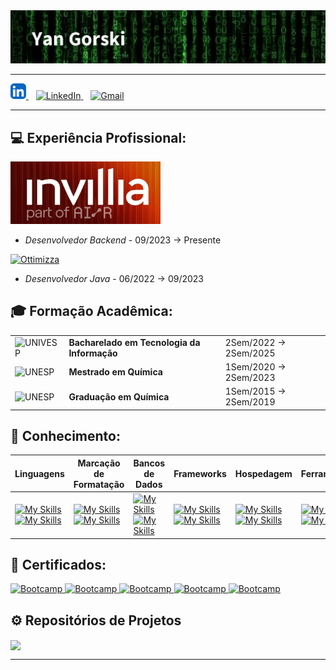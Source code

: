 <img src="https://raw.githubusercontent.com/YanGORSKI/YanGORSKI/main/README%20BANNER.png" alt="Y4NG0R5K1">

______

<div>
<a href="https://www.linkedin.com/in/yan-gorski/" target="_blank">
        <img src="https://raw.githubusercontent.com/tandpfun/skill-icons/59059d9d1a2c092696dc66e00931cc1181a4ce1f/icons/LinkedIn.svg" alt="LinkedIn" width="25px" height="25px">
    </a>
&nbsp;&nbsp;
<a href="[https://www.linkedin.com/in/yan-gorski/](https://web.dio.me/users/yangorski93)" target="_blank">
        <img src="https://hermes.digitalinnovation.one/assets/diome/logo-full.svg" alt="LinkedIn" width="25px" height="25px">
    </a>
&nbsp;&nbsp;
    <a href="mailto:gorski.yan.93@gmail.com">
        <img src="https://upload.wikimedia.org/wikipedia/commons/7/7e/Gmail_icon_%282020%29.svg" alt="Gmail" width="25px" height="25px">
    </a>
</div>

________

## 💻 Experiência Profissional:
<div>
<a href="https://invillia.ai/en/home/" target="_blank">
        <img src="thumbnail-invillia.jpg" alt="Ottimizza" height="100px">
</a>
</div>

- *Desenvolvedor Backend* - 09/2023 → Presente

<div>
<a href="https://ottimizza.com.br" target="_blank">
        <img src="https://ottimizza.com.br/wp-content/uploads/2016/03/logo-default.png" alt="Ottimizza" height="50px">
</a>
</div>

- *Desenvolvedor Java* - 06/2022 → 09/2023

## 🎓 Formação Acadêmica:
<table style="border: none;">
    <tr>
        <td style="border: none;"><img src="https://yt3.googleusercontent.com/ytc/APkrFKbAeZX3MfhylA7vRcY7d0dlnqbl7yxRsf6wbeornw=s900-c-k-c0x00ffffff-no-rj" alt="UNIVESP" height="50px"></td>
        <td style="border: none;"><strong>Bacharelado em Tecnologia da Informação</strong></td>
      <td style="border: none;">2Sem/2022 → 2Sem/2025</td>
    </tr>
  <tr>
        <td style="border: none;"><img src="https://logodownload.org/wp-content/uploads/2015/02/unesp-logo-12.png" alt="UNESP" height="50px"></td>
        <td style="border: none;"><strong>Mestrado em Química</strong></td>
        <td style="border: none;">1Sem/2020 → 2Sem/2023</td>
    </tr>
  <tr>
        <td style="border: none;"><img src="https://logodownload.org/wp-content/uploads/2015/02/unesp-logo-12.png" alt="UNESP" height="50px"></td>
        <td style="border: none;"><strong>Graduação em Química</strong></td>
        <td style="border: none;">1Sem/2015 → 2Sem/2019</td>
    </tr>
</table>

## 🧠 Conhecimento:
| Linguagens | Marcação de Formatação | Bancos de Dados | Frameworks | Hospedagem | Ferramentas |
| --- | --- | --- | --- | --- | --- |
| [![My Skills](https://skillicons.dev/icons?i=java,kotlin&theme=light)](https://skillicons.dev) [![My Skills](https://skillicons.dev/icons?i=py,js&theme=light)](https://skillicons.dev) | [![My Skills](https://skillicons.dev/icons?i=md,html&theme=light)](https://skillicons.dev) [![My Skills](https://skillicons.dev/icons?i=css,tailwind&theme=light)](https://skillicons.dev) | [![My Skills](https://skillicons.dev/icons?i=postgres&theme=light)](https://skillicons.dev) [![My Skills](https://skillicons.dev/icons?i=mysql&theme=light)](https://skillicons.dev) | [![My Skills](https://skillicons.dev/icons?i=spring,react&theme=light)](https://skillicons.dev) [![My Skills](https://skillicons.dev/icons?i=rabbitmq,kafka&theme=light)](https://skillicons.dev) | [![My Skills](https://skillicons.dev/icons?i=heroku&theme=light)](https://skillicons.dev) [![My Skills](https://skillicons.dev/icons?i=aws&theme=light)](https://skillicons.dev) | [![My Skills](https://skillicons.dev/icons?i=vscode,regex,github,postman&theme=light)](https://skillicons.dev) [![My Skills](https://skillicons.dev/icons?i=jenkins,docker,kubernetes,godot&theme=light)](https://skillicons.dev) |

## 📜 Certificados:
</a>
<a href="https://github.com/YanGORSKI/Bootcamps/blob/main/Santander%20Bootcamp%202023%20-%20Backend%20Java.pdf" target="_blank">
        <img src="https://hermes.dio.me/tracks/9631898e-a83c-4c04-aefd-a782ead2db8f.png" alt="Bootcamp" width="100px">
</a>

<a href="https://github.com/YanGORSKI/Bootcamps/blob/main/Banco%20PAN%20Java%20Developer.pdf" target="_blank">
        <img src="https://hermes.dio.me/tracks/608ecefd-1d10-42ea-9f58-3e7a4548ab3e.png" alt="Bootcamp" width="100px">
</a>
<a href="https://github.com/YanGORSKI/Bootcamps/blob/main/GFT%20Start%20%235%20Java.pdf" target="_blank">
        <img src="https://hermes.dio.me/tracks/6e1f59b9-2207-40b8-8cd4-feef0e668832.png" alt="Bootcamp" width="100px">
</a>
<a href="https://github.com/YanGORSKI/Bootcamps/blob/main/GFT%20Quality%20Assurance%20%231.pdf" target="_blank">
        <img src="https://hermes.dio.me/tracks/936b7d01-ec68-409b-9db7-e1a5c06a3efe.png" alt="Bootcamp" width="100px">
</a>
<a href="https://github.com/YanGORSKI/Bootcamps/blob/main/GFT%20Start%20%234%20Java.pdf" target="_blank">
        <img src="https://hermes.dio.me/tracks/f8bc60f2-9ca1-4389-be8b-dd0a18827f8c.png" alt="Bootcamp" width="100px">
</a>

## ⚙️ Repositórios de Projetos

<a href=""> <img align="center" src="https://github-readme-stats-sigma-five.vercel.app/api/top-langs/?username=YanGORSKI&theme=merko&line_height=40&layout=compact"/> </a>

---
